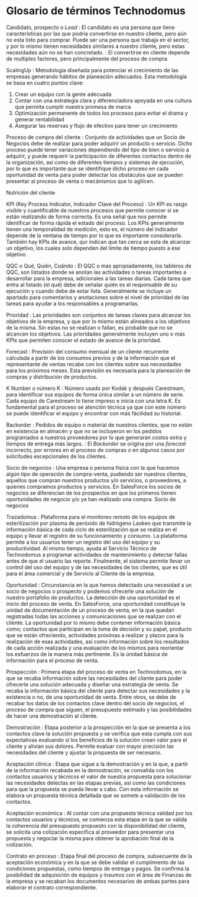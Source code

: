 # Glosario de términos Technodomus

Candidato, prospecto o *Lead*
: El candidato es una persona que tiene características por las que podría convertirse en nuestro cliente, pero aún no esta listo para comprar. Puede ser una persona que trabaja en el sector, y por lo mismo tienen necesidades similares a nuestro cliente, pero estas necesidades aún no se han concretado. 
: El convertirse en cliente depende de multiples factores, pero principalmente del proceso de compra

ScalingUp
: Metodología diseñada para potenciar el crecimiento de las empresas generando hábitos de planeación adecuados. Esta metodología se basa en cuatro puntos clave: 
1. Crear un equipo con la gente adecuada
2. Contar con una estrategía clara y diferenciadora apoyada en una cultura que permita cumplir nuestra promesa de marca
3. Optimización permanente de todos los procesos para evitar el drama y generar rentabilidad
4. Asegurar las reservas y flujo de efectivo para tener un crecimiento  

Proceso de compra del cliente
: Conjunto de actividades que un Socio de Negocios debe de realizar para poder adquirir un producto o servicio. Dicho proceso puede tener variaciones dependiendo del tipo de bien o servicio a adquirir, y puede requerir la participación de diferentes contactos dentro de la organización, así como de diferentes tiempos y sistemas de ejecución, por lo que es importante que se identifique dicho proceso en cada oportunidad de venta para poder detectar los obstáculos que se pueden presentar al proceso de venta o mecánismos que lo agilicen. 

Nutrición del cliente

KPI (Key Process Indicator, Indicador Clave del Proceso)
: Un KPI es rasgo visible y cuantificable de nuestros procesos que permite conocer si se están realizando de forma correcta. Es una señal que nos permite identificar de forma rápida el estado del proceso. Los KPIs generalmente tienen una temporalidad de medición, esto es, el número del indicador depende de la ventana de tiempo por lo que es importante considerarla. También hay KPIs de avance, qur indican que tan cerca se esta de alcanzar un objetivo, los cuales solo dependen del límite de tiempo puesto a ese objetivo.

QQC o Qué, Quién, Cuándo
: El QQC o más apropiadamente, los tableros de QQC, son listados donde se anotan las actividades o tareas importantes a desarrollar para la empresa, adicionales a las tareas diarias. Cada tarea que entra al listado (el qué) debe de señalar quién es el responsable de su ejecución y cuando debe de estar lista. Generalmente se incluye un apartado para comentarios y anotaciones sobre el nivel de prioridad de las tareas para ayudar a los responsables a programarlas.

Prioridad
: Las prioridades son conjuntos de tareas claves para alcanzar los objetivos de la empresa, y que por lo mismo están alineados a los objetivos de la misma. Sin estas no se realizan o fallan, es probable que no se alcancen los objetivos. Las prioridades generalmente incluyen uno o más KPIs que permiten conocer el estado de avance de la prioridad.

Forecast
: Previsión del consumo mensual de un cliente recurrente calculada a partir de los consumos previos y de la información que el representante de ventas recabe con los clientes sobre sus necesidades para los próximos meses. Esta previsión es necesaria para la planeación de compras y distribución de productos.

K Number o número K
: Número usado por Kodak y después Carestream, para identificar sus equipos de forma única similar a un número de serie. Cada equipo de Carestream lo tiene impreso e inicia con una letra K. Es fundamental para el proceso se atención técnica ya que con este número se puede identificar el equipo y encontrar con más fácilidad su historial.

Backorder
: Pedidos de equipo o material de nuestros clientes, que no están en existencia en almacén y que no se incluyeron en los pedidos programados a nuestros proveedores por lo que generaran costos extra y tiempos de entrega más largos.
: El *Backorder* se origina por una *forecast* incorrecto, por errores en el proceso de compras o en algunos casos por solicitudes excepcionales de los clientes.

Socio de negocios
: Una empresa o persona física con la que hacemos algún tipo de operación de compra-venta, pudiendo ser nuestros clientes, aquellos que compran nuestros productos y/o servicios, o proveedores, a quienes compramos productos y servicios. En SalesForce los socios de negocios se diferencian de los prospectos en que los primeros tienen oportunidades de negocio y/o ya han realizado una compra.
Socio de negocios

Trazadomus
: Plataforma para el monitoreo remoto de los equipos de esterilización por plasma de peróxido de hidrógeno Laoken que transmite la información básica de cada ciclo de esterilización que se realiza en el equipo y llevar el registro de su funcionamiento y consumo. La plataforma permite a los usuarios tener un registro del uso del equipo y su productividad. Al mismo tiempo, ayuda al Servicio Técnico de Technodomus a programar actividades de mantenimiento y detectar fallas antes de que el usuario las reporte. Finalmente, el sistema permite llevar un control del uso del equipo y de las necesidades de los clientes, que es útil para el área comercial y de Servicio al Cliente de la empresa.

Oportunidad
: Circunstancia en la que hemos detectado una necesidad a un socio de negocios o prospecto y podemos ofrecerle una solución de nuestro portafolio de productos. La detección de una oportunidad es el inicio del proceso de venta. En SalesForce, una oportunidad constituye la unidad de documentación de un proceso de venta, en la que quedan registradas todas las acciones y comunicaciones que se realizan con el cliente. La oportunidad por lo mismo debe contener información básica como; contactos que participan en la toma de decisión y su papel, producto que se están ofreciendo, actividades próximas a realizar y plazos para la realización de esas actividades, así como información sobre los resultados de cada acción realizada y una evaluación de los mismos para reorientar los esfuerzos de la manera más pertinente. Es la únidad básica de información para el proceso de venta.

Prospección
: Primera etapa del proceso de venta en Technodomus, en la que se recaba información sobre las necesidades del cliente para poder ofrecerle una solución adecuada y diseñar una estrategía de venta. Se recaba la información básica del cliente para detectar sus necesidades y la existencia o no, de una oportunidad de venta. Entre otros, se debe de recabar los datos de los contactos clave dentro del socio de negocios, el proceso de compra que siguen, el presupuesto estimado y las posibilidades de hacer una demostración al cliente.

Demostración
: Etapa posterior a la prospección en la que se presenta a los contactos clave la solución propuesta y se verifica que esta cumpla con sus expectativas evaluando si los beneficios de la solución crean valor para el cliente y alivian sus dolores. Permite evaluar con mayor precisión las necesidades del cliente y ajustar la propuesta de ser necesario.  

Aceptación clínica
: Etapa que sigue a la demostración y en la que, a partir de la información recabada en la demostración, se convalida con los contactos usuarios y técnicos el valor de nuestra propuesta para solucionar las necesidades detectas en las etapas previas, así como las condiciones para que la propuesta se pueda llevar a cabo. Con esta información se elabora un propuesta técnica detallada que se somete a validación de los contactos.

Aceptación económica
: Al contar con una propuesta técnica validad por los contactos usuarios y técnicos, se comienza esta etapa en la que se valida la coherencia del presupuesto propuesto con la disponibilidad del cliente, se solicita una cotización especifica al proveedor para presentar una propuesta y negociar la misma para obtener la aprobación final de la cotización.

Contrato en proceso
: Etapa final del proceso de compra, subsecuente de la aceptación económica y en la que se debe validar el cumplimiento de las condiciones propuestas, como tiempos de entrega y pagos. Se confirma la posibilidad de adquisición de equipos y insumos con el área de Finanzas de la empresa y se recaban los documentos necesarios de ambas partes para elaborar el contrato correspondiente.

